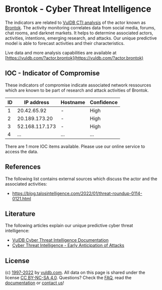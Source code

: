 # Brontok - Cyber Threat Intelligence

The indicators are related to [VulDB CTI analysis](https://vuldb.com/?kb.cti) of the actor known as [Brontok](https://vuldb.com/?actor.brontok). The activity monitoring correlates data from social media, forums, chat rooms, and darknet markets. It helps to determine associated actors, activities, intentions, emerging research, and attacks. Our unique predictive model is able to forecast activities and their characteristics.

Live data and more analysis capabilities are available at [https://vuldb.com/?actor.brontok](https://vuldb.com/?actor.brontok)

## IOC - Indicator of Compromise

These indicators of compromise indicate associated network ressources which are known to be part of research and attack activities of Brontok.

ID | IP address | Hostname | Confidence
-- | ---------- | -------- | ----------
1 | 20.42.65.92 | - | High
2 | 20.189.173.20 | - | High
3 | 52.168.117.173 | - | High
4 | ... | ... | ...

There are 1 more IOC items available. Please use our online service to access the data.

## References

The following list contains external sources which discuss the actor and the associated activities:

* https://blog.talosintelligence.com/2022/01/threat-roundup-0114-0121.html

## Literature

The following articles explain our unique predictive cyber threat intelligence:

* [VulDB Cyber Threat Intelligence Documentation](https://vuldb.com/?kb.cti)
* [Cyber Threat Intelligence - Early Anticipation of Attacks](https://www.scip.ch/en/?labs.20201022)

## License

(c) [1997-2022](https://vuldb.com/?kb.changelog) by [vuldb.com](https://vuldb.com/?kb.about). All data on this page is shared under the license [CC BY-NC-SA 4.0](https://creativecommons.org/licenses/by-nc-sa/4.0/). Questions? Check the [FAQ](https://vuldb.com/?kb.faq), read the [documentation](https://vuldb.com/?kb) or [contact us](https://vuldb.com/?contact)!
